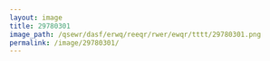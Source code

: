 ```yaml
---
layout: image
title: 29780301
image_path: /qsewr/dasf/erwq/reeqr/rwer/ewqr/tttt/29780301.png
permalink: /image/29780301/
---
```

